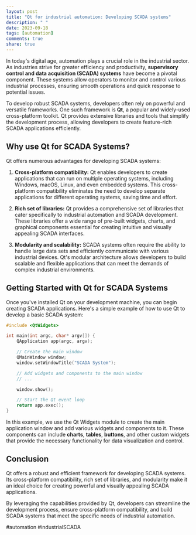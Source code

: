 ```yaml
---
layout: post
title: "Qt for industrial automation: Developing SCADA systems"
description: " "
date: 2023-09-18
tags: [automation]
comments: true
share: true
---
```


In today's digital age, automation plays a crucial role in the industrial sector. As industries strive for greater efficiency and productivity, **supervisory control and data acquisition (SCADA) systems** have become a pivotal component. These systems allow operators to monitor and control various industrial processes, ensuring smooth operations and quick response to potential issues.

To develop robust SCADA systems, developers often rely on powerful and versatile frameworks. One such framework is **Qt**, a popular and widely-used cross-platform toolkit. Qt provides extensive libraries and tools that simplify the development process, allowing developers to create feature-rich SCADA applications efficiently.

## Why use Qt for SCADA Systems?

Qt offers numerous advantages for developing SCADA systems:

1. **Cross-platform compatibility:** Qt enables developers to create applications that can run on multiple operating systems, including Windows, macOS, Linux, and even embedded systems. This cross-platform compatibility eliminates the need to develop separate applications for different operating systems, saving time and effort.

2. **Rich set of libraries:** Qt provides a comprehensive set of libraries that cater specifically to industrial automation and SCADA development. These libraries offer a wide range of pre-built widgets, charts, and graphical components essential for creating intuitive and visually appealing SCADA interfaces.

3. **Modularity and scalability:** SCADA systems often require the ability to handle large data sets and efficiently communicate with various industrial devices. Qt's modular architecture allows developers to build scalable and flexible applications that can meet the demands of complex industrial environments.

## Getting Started with Qt for SCADA Systems

Once you've installed Qt on your development machine, you can begin creating SCADA applications. Here's a simple example of how to use Qt to develop a basic SCADA system:

```cpp
#include <QtWidgets>

int main(int argc, char* argv[]) {
    QApplication app(argc, argv);

    // Create the main window
    QMainWindow window;
    window.setWindowTitle("SCADA System");

    // Add widgets and components to the main window
    // ...

    window.show();

    // Start the Qt event loop
    return app.exec();
}
```

In this example, we use the Qt Widgets module to create the main application window and add various widgets and components to it. These components can include **charts**, **tables**, **buttons**, and other custom widgets that provide the necessary functionality for data visualization and control.

## Conclusion

Qt offers a robust and efficient framework for developing SCADA systems. Its cross-platform compatibility, rich set of libraries, and modularity make it an ideal choice for creating powerful and visually appealing SCADA applications.

By leveraging the capabilities provided by Qt, developers can streamline the development process, ensure cross-platform compatibility, and build SCADA systems that meet the specific needs of industrial automation.

#automation #industrialSCADA